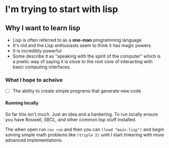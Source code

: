 # I'm trying to start with lisp

## Why I want to learn lisp

- Lisp is often referred to as a **one-man** programming language
- It's old and the Lisp enthusiasts seem to think it has magic powers
- It is incredibly powerful
- Some describe it as "speaking with the spirit of the computer" which is a poetic way of saying it is close to the root core of interacting with basic computing interfaces.

### What I hope to acheive

- [ ] The ability to create simple programs that generate new code

#### Running locally

So far this isn't much. Just an idea and a hankering. To run locally ensure you have Roswell, SBCL, and other common lisp stuff installed.

The when open run `ros run` and then you can `(load "main.lisp")` and begin solving simple math problems like `(triple 2)` until I start tinkering with more advanced implementations.
